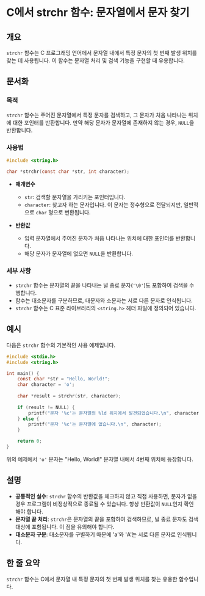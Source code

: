 <!--
Meta Description: # C에서 strchr 함수: 문자열에서 문자 찾기 ## 개요 `strchr` 함수는 C 프로그래밍 언어에서 문자열 내에서 특정 문자의 첫 번째 발생 위치를 찾는 데 사용됩니다. 이 함수는 문자열 처리 및 검색 기능을 구현할 때 유용합니다. ## 문서화 ### 목적 `...
Meta Keywords: strchr, 함수는, char, character, 문자열
-->

# C에서 strchr 함수: 문자열에서 문자 찾기

## 개요
`strchr` 함수는 C 프로그래밍 언어에서 문자열 내에서 특정 문자의 첫 번째 발생 위치를 찾는 데 사용됩니다. 이 함수는 문자열 처리 및 검색 기능을 구현할 때 유용합니다.

## 문서화

### 목적
`strchr` 함수는 주어진 문자열에서 특정 문자를 검색하고, 그 문자가 처음 나타나는 위치에 대한 포인터를 반환합니다. 만약 해당 문자가 문자열에 존재하지 않는 경우, `NULL`을 반환합니다.

### 사용법
```c
#include <string.h>

char *strchr(const char *str, int character);
```

- **매개변수**
  - `str`: 검색할 문자열을 가리키는 포인터입니다.
  - `character`: 찾고자 하는 문자입니다. 이 문자는 정수형으로 전달되지만, 일반적으로 `char` 형으로 변환됩니다.

- **반환값**
  - 입력 문자열에서 주어진 문자가 처음 나타나는 위치에 대한 포인터를 반환합니다.
  - 해당 문자가 문자열에 없으면 `NULL`을 반환합니다.

### 세부 사항
- `strchr` 함수는 문자열의 끝을 나타내는 널 종료 문자(`'\0'`)도 포함하여 검색을 수행합니다.
- 함수는 대소문자를 구분하므로, 대문자와 소문자는 서로 다른 문자로 인식됩니다.
- `strchr` 함수는 C 표준 라이브러리의 `<string.h>` 헤더 파일에 정의되어 있습니다.

## 예시
다음은 `strchr` 함수의 기본적인 사용 예제입니다.

```c
#include <stdio.h>
#include <string.h>

int main() {
    const char *str = "Hello, World!";
    char character = 'o';
    
    char *result = strchr(str, character);
    
    if (result != NULL) {
        printf("문자 '%c'는 문자열의 %ld 위치에서 발견되었습니다.\n", character, result - str);
    } else {
        printf("문자 '%c'는 문자열에 없습니다.\n", character);
    }

    return 0;
}
```

위의 예제에서 `'o'` 문자는 "Hello, World!" 문자열 내에서 4번째 위치에 등장합니다.

## 설명
- **공통적인 실수**: `strchr` 함수의 반환값을 체크하지 않고 직접 사용하면, 문자가 없을 경우 프로그램이 비정상적으로 종료될 수 있습니다. 항상 반환값이 `NULL`인지 확인해야 합니다.
- **문자열 끝 처리**: `strchr`은 문자열의 끝을 포함하여 검색하므로, 널 종료 문자도 검색 대상에 포함됩니다. 이 점을 유의해야 합니다.
- **대소문자 구분**: 대소문자를 구별하기 때문에 'a'와 'A'는 서로 다른 문자로 인식됩니다.

## 한 줄 요약
`strchr` 함수는 C에서 문자열 내 특정 문자의 첫 번째 발생 위치를 찾는 유용한 함수입니다.